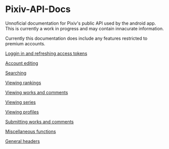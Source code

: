 # Pixiv-API-Docs

Unnoficial documentation for Pixiv's public API used by the android app. This is currently a work in progress and may contain innacurate information.

Currently this documentation does include any features restricted to premium accounts.

[Loggin in and refreshing access tokens](login.md)

[Account editing](account-editing.md)

[Searching](search.md)

[Viewing rankings](rankings.md)

[Viewing works and comments](viewing-works.md)

[Viewing series](series.md)

[Viewing profiles](user-profiles)

[Submitting works and comments](submitting-works.md)

[Miscellaneous functions](misc.md)

[General headers](general-headers.md)
